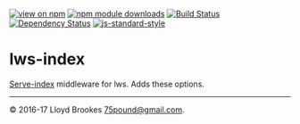 [![view on npm](https://img.shields.io/npm/v/lws-index.svg)](https://www.npmjs.org/package/lws-index)
[![npm module downloads](https://img.shields.io/npm/dt/lws-index.svg)](https://www.npmjs.org/package/lws-index)
[![Build Status](https://travis-ci.org/lwsjs/index.svg?branch=master)](https://travis-ci.org/lwsjs/index)
[![Dependency Status](https://david-dm.org/lwsjs/index.svg)](https://david-dm.org/lwsjs/index)
[![js-standard-style](https://img.shields.io/badge/code%20style-standard-brightgreen.svg)](https://github.com/feross/standard)

# lws-index

[Serve-index](https://github.com/expressjs/serve-index) middleware for lws. Adds these options.

* * *

&copy; 2016-17 Lloyd Brookes <75pound@gmail.com>.